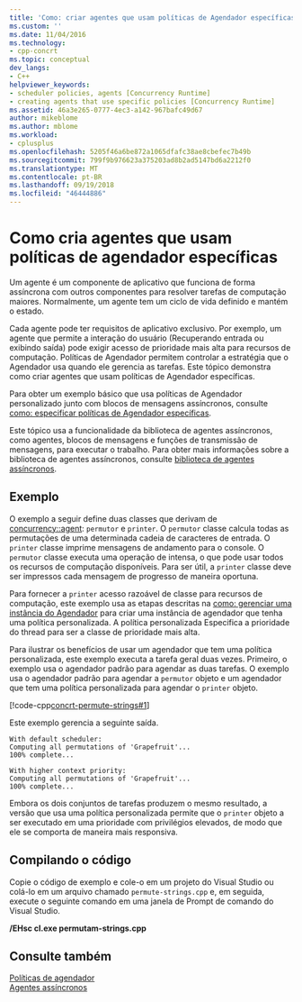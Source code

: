 ```yaml
---
title: 'Como: criar agentes que usam políticas de Agendador específicas | Microsoft Docs'
ms.custom: ''
ms.date: 11/04/2016
ms.technology:
- cpp-concrt
ms.topic: conceptual
dev_langs:
- C++
helpviewer_keywords:
- scheduler policies, agents [Concurrency Runtime]
- creating agents that use specific policies [Concurrency Runtime]
ms.assetid: 46a3e265-0777-4ec3-a142-967bafc49d67
author: mikeblome
ms.author: mblome
ms.workload:
- cplusplus
ms.openlocfilehash: 5205f46a6be872a1065dfafc38ae8cbefec7b49b
ms.sourcegitcommit: 799f9b976623a375203ad8b2ad5147bd6a2212f0
ms.translationtype: MT
ms.contentlocale: pt-BR
ms.lasthandoff: 09/19/2018
ms.locfileid: "46444886"
---
```

# <a name="how-to-create-agents-that-use-specific-scheduler-policies"></a>Como cria agentes que usam políticas de agendador específicas

Um agente é um componente de aplicativo que funciona de forma assíncrona com outros componentes para resolver tarefas de computação maiores. Normalmente, um agente tem um ciclo de vida definido e mantém o estado.

Cada agente pode ter requisitos de aplicativo exclusivo. Por exemplo, um agente que permite a interação do usuário (Recuperando entrada ou exibindo saída) pode exigir acesso de prioridade mais alta para recursos de computação. Políticas de Agendador permitem controlar a estratégia que o Agendador usa quando ele gerencia as tarefas. Este tópico demonstra como criar agentes que usam políticas de Agendador específicas.

Para obter um exemplo básico que usa políticas de Agendador personalizado junto com blocos de mensagens assíncronos, consulte [como: especificar políticas de Agendador específicas](../../parallel/concrt/how-to-specify-specific-scheduler-policies.md).

Este tópico usa a funcionalidade da biblioteca de agentes assíncronos, como agentes, blocos de mensagens e funções de transmissão de mensagens, para executar o trabalho. Para obter mais informações sobre a biblioteca de agentes assíncronos, consulte [biblioteca de agentes assíncronos](../../parallel/concrt/asynchronous-agents-library.md).

## <a name="example"></a>Exemplo

O exemplo a seguir define duas classes que derivam de [concurrency::agent](../../parallel/concrt/reference/agent-class.md): `permutor` e `printer`. O `permutor` classe calcula todas as permutações de uma determinada cadeia de caracteres de entrada. O `printer` classe imprime mensagens de andamento para o console. O `permutor` classe executa uma operação de intensa, o que pode usar todos os recursos de computação disponíveis. Para ser útil, a `printer` classe deve ser impressos cada mensagem de progresso de maneira oportuna.

Para fornecer a `printer` acesso razoável de classe para recursos de computação, este exemplo usa as etapas descritas na [como: gerenciar uma instância do Agendador](../../parallel/concrt/how-to-manage-a-scheduler-instance.md) para criar uma instância de agendador que tenha uma política personalizada. A política personalizada Especifica a prioridade do thread para ser a classe de prioridade mais alta.

Para ilustrar os benefícios de usar um agendador que tem uma política personalizada, este exemplo executa a tarefa geral duas vezes. Primeiro, o exemplo usa o agendador padrão para agendar as duas tarefas. O exemplo usa o agendador padrão para agendar a `permutor` objeto e um agendador que tem uma política personalizada para agendar o `printer` objeto.

[!code-cpp[concrt-permute-strings#1](../../parallel/concrt/codesnippet/cpp/how-to-create-agents-that-use-specific-scheduler-policies_1.cpp)]

Este exemplo gerencia a seguinte saída.

```Output
With default scheduler:
Computing all permutations of 'Grapefruit'...
100% complete...

With higher context priority:
Computing all permutations of 'Grapefruit'...
100% complete...
```

Embora os dois conjuntos de tarefas produzem o mesmo resultado, a versão que usa uma política personalizada permite que o `printer` objeto a ser executado em uma prioridade com privilégios elevados, de modo que ele se comporta de maneira mais responsiva.

## <a name="compiling-the-code"></a>Compilando o código

Copie o código de exemplo e cole-o em um projeto do Visual Studio ou colá-lo em um arquivo chamado `permute-strings.cpp` e, em seguida, execute o seguinte comando em uma janela de Prompt de comando do Visual Studio.

**/EHsc cl.exe permutam-strings.cpp**

## <a name="see-also"></a>Consulte também

[Políticas de agendador](../../parallel/concrt/scheduler-policies.md)<br/>
[Agentes assíncronos](../../parallel/concrt/asynchronous-agents.md)

